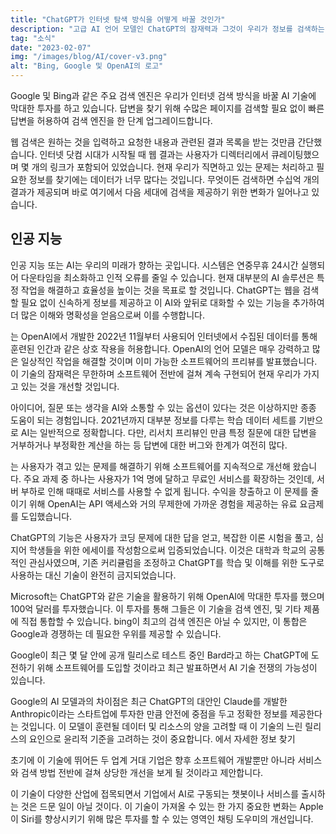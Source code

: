 ```yaml
---
title: "ChatGPT가 인터넷 탐색 방식을 어떻게 바꿀 것인가"
description: "고급 AI 언어 모델인 ChatGPT의 잠재력과 그것이 우리가 정보를 검색하는 방식을 어떻게 변화시킬 것인지 알아보세요."
tag: "소식"
date: "2023-02-07"
img: "/images/blog/AI/cover-v3.png"
alt: "Bing, Google 및 OpenAI의 로고"
---
```


Google 및 Bing과 같은 주요 검색 엔진은 우리가 인터넷 검색 방식을 바꿀 AI 기술에 막대한 투자를 하고 있습니다. 답변을 찾기 위해 수많은 페이지를 검색할 필요 없이 빠른 답변을 허용하여 검색 엔진을 한 단계 업그레이드합니다.

웹 검색은 원하는 것을 입력하고 요청한 내용과 관련된 결과 목록을 받는 것만큼 간단했습니다. 인터넷 닷컴 시대가 시작될 때 웹 결과는 사용자가 디렉터리에서 큐레이팅했으며 몇 개의 링크가 포함되어 있었습니다. 현재 우리가 직면하고 있는 문제는 처리하고 필요한 정보를 찾기에는 데이터가 너무 많다는 것입니다. 무엇이든 검색하면 수십억 개의 결과가 제공되며 바로 여기에서 다음 세대에 검색을 제공하기 위한 변화가 일어나고 있습니다.

<Media source="/images/blog/AI/youtube.png"  alt="유튜브 검색 결과"></Media>

## 인공 지능

인공 지능 또는 AI는 우리의 미래가 향하는 곳입니다. 시스템은 연중무휴 24시간 실행되어 다운타임을 최소화하고 인적 오류를 줄일 수 있습니다. 현재 대부분의 AI 솔루션은 특정 작업을 해결하고 효율성을 높이는 것을 목표로 할 것입니다. ChatGPT는 웹을 검색할 필요 없이 신속하게 정보를 제공하고 이 AI와 앞뒤로 대화할 수 있는 기능을 추가하여 더 많은 이해와 명확성을 얻음으로써 이를 수행합니다.

<PageLink title="ChatGPT" url="https://chat.openai.com/"></PageLink> 는 OpenAI에서 개발한 2022년 11월부터 사용되어 인터넷에서 수집된 데이터를 통해 훈련된 인간과 같은 상호 작용을 허용합니다. OpenAI의 언어 모델은 매우 강력하고 많은 일상적인 작업을 해결할 것이며 이미 가능한 소프트웨어의 프리뷰를 발표했습니다. 이 기술의 잠재력은 무한하며 소프트웨어 전반에 걸쳐 계속 구현되어 현재 우리가 가지고 있는 것을 개선할 것입니다.

<Media source="/images/blog/AI/chatgpt.png"  alt="ChatGPT"></Media>

아이디어, 질문 또는 생각을 AI와 소통할 수 있는 옵션이 있다는 것은 이상하지만 종종 도움이 되는 경험입니다. 2021년까지 대부분 정보를 다루는 학습 데이터 세트를 기반으로 AI는 일반적으로 정확합니다. 다만, 리서치 프리뷰인 만큼 특정 질문에 대한 답변을 거부하거나 부정확한 계산을 하는 등 답변에 대한 버그와 한계가 여전히 많다.

<PageLink title="OpenAI" url="https://openai.com/"></PageLink> 는 사용자가 겪고 있는 문제를 해결하기 위해 소프트웨어를 지속적으로 개선해 왔습니다. 주요 과제 중 하나는 사용자가 1억 명에 달하고 무료인 서비스를 확장하는 것인데, 서버 부하로 인해 때때로 서비스를 사용할 수 없게 됩니다. 수익을 창출하고 이 문제를 줄이기 위해 OpenAI는 API 액세스와 거의 무제한에 가까운 경험을 제공하는 유료 요금제를 도입했습니다.

ChatGPT의 기능은 사용자가 코딩 문제에 대한 답을 얻고, 복잡한 이론 시험을 풀고, 심지어 학생들을 위한 에세이를 작성함으로써 입증되었습니다. 이것은 대학과 학교의 공통적인 관심사였으며, 기존 커리큘럼을 조정하고 ChatGPT를 학습 및 이해를 위한 도구로 사용하는 대신 기술이 완전히 금지되었습니다.

Microsoft는 ChatGPT와 같은 기술을 활용하기 위해 OpenAI에 막대한 투자를 했으며 100억 달러를 투자했습니다. 이 투자를 통해 그들은 이 기술을 검색 엔진, <PageLink title="Bing" url="https://bing.com/"></PageLink> 및 기타 제품에 직접 통합할 수 있습니다. bing이 최고의 검색 엔진은 아닐 수 있지만, 이 통합은 Google과 경쟁하는 데 필요한 우위를 제공할 수 있습니다.

Google이 최근 몇 달 안에 공개 릴리스로 테스트 중인 Bard라고 하는 ChatGPT에 도전하기 위해 소프트웨어를 도입할 것이라고 최근 발표하면서 AI 기술 전쟁의 가능성이 있습니다.

<Vid source="https://storage.googleapis.com/gweb-uniblog-publish-prod/original_videos/Super_G_BRD2023_blogEXP_v024a.mp4" credit="Google" thumbnail="https://storage.googleapis.com/gweb-uniblog-publish-prod/images/feb_6_AI_hero.width-1000.format-webp.webp"></Vid>

Google의 AI 모델과의 차이점은 최근 ChatGPT의 대안인 Claude를 개발한 Anthropic이라는 스타트업에 투자한 만큼 안전에 중점을 두고 정확한 정보를 제공한다는 것입니다. 이 모델이 훈련될 데이터 및 리소스의 양을 고려할 때 이 기술의 느린 릴리스의 요인으로 윤리적 기준을 고려하는 것이 중요합니다. <PageLink title="Google 블로그" url="https://blog.google/technology/ai/bard-google-ai-search-updates/"></PageLink> 에서 자세한 정보 찾기

초기에 이 기술에 뛰어든 두 업계 거대 기업은 향후 소프트웨어 개발뿐만 아니라 서비스와 검색 방법 전반에 걸쳐 상당한 개선을 보게 될 것이라고 제안합니다.

이 기술이 다양한 산업에 접목되면서 기업에서 AI로 구동되는 챗봇이나 서비스를 출시하는 것은 드문 일이 아닐 것이다. 이 기술이 가져올 수 있는 한 가지 중요한 변화는 Apple이 Siri를 향상시키기 위해 많은 투자를 할 수 있는 영역인 채팅 도우미의 개선입니다.
